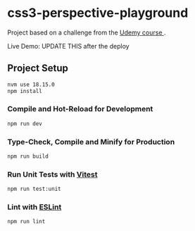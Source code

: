 # css3-perspective-playground

Project based on a challenge from the [Udemy course ](https://www.udemy.com/course/complete-vue-js-developer-zero-to-mastery-vuex/).

Live Demo: UPDATE THIS after the deploy

## Project Setup

```sh
nvm use 18.15.0
npm install
```

### Compile and Hot-Reload for Development

```sh
npm run dev
```

### Type-Check, Compile and Minify for Production

```sh
npm run build
```

### Run Unit Tests with [Vitest](https://vitest.dev/)

```sh
npm run test:unit
```

### Lint with [ESLint](https://eslint.org/)

```sh
npm run lint
```
